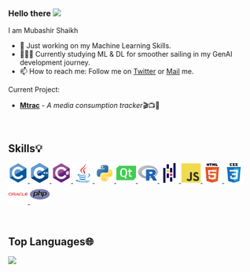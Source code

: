 ### Hello there <img src="https://raw.githubusercontent.com/MartinHeinz/MartinHeinz/master/wave.gif" width="25px">
 
 I am Mubashir Shaikh

- 🔧 Just working on my Machine Learning Skills.
- 🧑🏻‍💻 Currently studying ML & DL for smoother sailing in my GenAI development journey.
- 📫 How to reach me: Follow me on [Twitter](https://x.com/skmubashirrr)
 or [Mail](mailto:mubashirshaikh1666@gmail.com) me.


Current Project:

- **[Mtrac](https://github.com/Mubashirr101/Movie-Tracker)** - *A media consumption tracker*🎬📺🍿
<br>
<h2>Skills💡</h2>
<div>
  <p align="left">
    <a href="https://www.cprogramming.com/" target="_blank" rel="noreferrer">
      <img src="https://raw.githubusercontent.com/devicons/devicon/master/icons/c/c-original.svg" alt="c" width="40" height="40"/>
    </a>
    <a href="https://www.w3schools.com/cpp/" target="_blank" rel="noreferrer">
      <img src="https://raw.githubusercontent.com/devicons/devicon/master/icons/cplusplus/cplusplus-original.svg" alt="cplusplus" width="40" height="40"/>
    </a>
    <a href="https://docs.microsoft.com/en-us/dotnet/csharp/" target="_blank" rel="noreferrer">
      <img src="https://raw.githubusercontent.com/devicons/devicon/master/icons/csharp/csharp-original.svg" alt="csharp" width="40" height="40"/>
    </a>
    <a href="https://www.java.com" target="_blank" rel="noreferrer">
      <img src="https://raw.githubusercontent.com/devicons/devicon/master/icons/java/java-original.svg" alt="java" width="40" height="40"/>
    </a>
    <a href="https://www.python.org" target="_blank" rel="noreferrer">
      <img src="https://raw.githubusercontent.com/devicons/devicon/master/icons/python/python-original.svg" alt="python" width="40" height="40"/>
    </a>
    <a href="https://www.qt.io/" target="_blank" rel="noreferrer">
      <img src="https://raw.githubusercontent.com/devicons/devicon/master/icons/qt/qt-original.svg" alt="qt" width="40" height="40"/>
    </a>
    <a href="https://www.r-project.org/" target="_blank" rel="noreferrer">
      <img src="https://raw.githubusercontent.com/devicons/devicon/master/icons/r/r-original.svg" alt="r" width="40" height="40"/>
    </a>
    <a href="https://pandas.pydata.org/" target="_blank" rel="noreferrer">
      <img src="https://raw.githubusercontent.com/devicons/devicon/master/icons/pandas/pandas-original.svg" alt="pandas" width="40" height="40"/>
    </a>
    <a href="https://developer.mozilla.org/en-US/docs/Web/JavaScript" target="_blank" rel="noreferrer">
      <img src="https://raw.githubusercontent.com/devicons/devicon/master/icons/javascript/javascript-original.svg" alt="javascript" width="40" height="40"/>
    </a>
    <a href="https://www.w3.org/html/" target="_blank" rel="noreferrer">
      <img src="https://raw.githubusercontent.com/devicons/devicon/master/icons/html5/html5-original-wordmark.svg" alt="html5" width="40" height="40"/>
    </a>
    <a href="https://www.w3schools.com/css/" target="_blank" rel="noreferrer">
      <img src="https://raw.githubusercontent.com/devicons/devicon/master/icons/css3/css3-original-wordmark.svg" alt="css3" width="40" height="40"/>
    </a>
    <a href="https://www.oracle.com/" target="_blank" rel="noreferrer">
      <img src="https://raw.githubusercontent.com/devicons/devicon/master/icons/oracle/oracle-original.svg" alt="oracle" width="40" height="40"/>
    </a>
     <a href="https://www.php.net" target="_blank" rel="noreferrer">
      <img src="https://raw.githubusercontent.com/devicons/devicon/master/icons/php/php-original.svg" alt="php" width="40" height="40"/>
    </a>
  </p>
</div>
    

<br>


<!---<h2> Stats📊 </h2>
<img src="https://github-readme-stats.vercel.app/api?username=Mubashirr101&&show_icons=true&title_color=ffffff&icon_color=bb2acf&text_color=daf7dc&bg_color=160a33">--->
<h2> Top Languages🌐 </h2>
<img src="https://github-readme-stats.vercel.app/api/top-langs/?username=Mubashirr101&layout=compact&bg_color=160a33&text_color=ffffff&title_color=ffffff">
